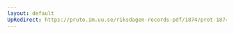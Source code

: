 ```yaml
---
layout: default
UpRedirect: https://pruto.im.uu.se/riksdagen-records-pdf/1874/prot-1874--fk--129/prot-1874--fk--129_005.pdf
---
```

